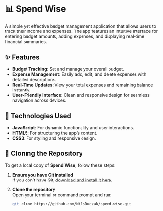 # 📊 Spend Wise 

A simple yet effective budget management application that allows users to track their income and expenses. The app features an intuitive interface for entering budget amounts, adding expenses, and displaying real-time financial summaries.

## ✨ Features

- **Budget Tracking**: Set and manage your overall budget.
- **Expense Management**: Easily add, edit, and delete expenses with detailed descriptions.
- **Real-Time Updates**: View your total expenses and remaining balance instantly.
- **User-Friendly Interface**: Clean and responsive design for seamless navigation across devices.

## 🚀 Technologies Used

- **JavaScript**: For dynamic functionality and user interactions.
- **HTML5**: For structuring the app’s content.
- **CSS3**: For styling and responsive design.

## 🔄 Cloning the Repository

To get a local copy of **Spend Wise**, follow these steps:

1. **Ensure you have Git installed**  
   If you don’t have Git, [download and install it here](https://git-scm.com/downloads).

2. **Clone the repository**  
   Open your terminal or command prompt and run:  
   ```sh
   git clone https://github.com/NilsDuczak/spend-wise.git



   
